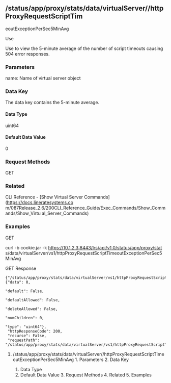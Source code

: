 ## /status/app/proxy/stats/data/virtualServer/<name>/httpProxyRequestScriptTim
eoutExceptionPerSec5MinAvg

Use

Use to view the 5-minute average of the number of script timeouts causing 504
error responses.

### Parameters

name: Name of virtual server object

### Data Key

The data key contains the 5-minute average.

#### Data Type

uint64

#### Default Data Value

0

### Request Methods

GET

### Related

CLI Reference - [Show Virtual Server Commands](https://docs.lineratesystems.co
m/087Release_2.6/200CLI_Reference_Guide/Exec_Commands/Show_Commands/Show_Virtu
al_Server_Commands)

### Examples

GET

curl -b cookie.jar -k https://10.1.2.3:8443/lrs/api/v1.0/status/app/proxy/stat
s/data/virtualServer/vs1/httpProxyRequestScriptTimeoutExceptionPerSec5MinAvg

GET Response

    
    
    {"/status/app/proxy/stats/data/virtualServer/vs1/httpProxyRequestScriptTimeoutExceptionPerSec5MinAvg": {"data": 0,
                                                                                                               "default": False,
                                                                                                               "defaultAllowed": False,
                                                                                                               "deleteAllowed": False,
                                                                                                               "numChildren": 0,
                                                                                                               "type": "uint64"},
     "httpResponseCode": 200,
     "recurse": False,
     "requestPath": "/status/app/proxy/stats/data/virtualServer/vs1/httpProxyRequestScriptTimeoutExceptionPerSec5MinAvg"}
    

  1. /status/app/proxy/stats/data/virtualServer/<name>/httpProxyRequestScriptTimeoutExceptionPerSec5MinAvg
    1. Parameters
    2. Data Key
      1. Data Type
      2. Default Data Value
    3. Request Methods
    4. Related
    5. Examples

